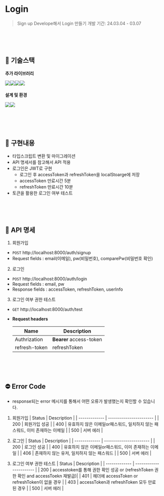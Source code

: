 # Login

> Sign up Develope해서 Login 만들기
> 개발 기간: 24.03.04 - 03.07

<br/>
<br/>
<br/>

## 🐇 기술스택

**추가 라이브러리**

<div style="display:flex; margin-bottom:20px;">

<img src="https://img.shields.io/badge/reactrouter-CA4245?style=for-the-badge&logo=reactrouter&logoColor=white">

<img src="https://img.shields.io/badge/Axios-5A29E4?style=for-the-badge&logo=Axios&logoColor=white">

<img src="https://img.shields.io/badge/jsonwebtokens-000?style=for-the-badge&logo=jsonwebtokens&logoColor=white">

<img src="https://img.shields.io/badge/redux-764ABC?style=for-the-badge&logo=redux&logoColor=white">

</div>

**설계 및 환경**

<div style="display:flex; margin-bottom:20px;">

<img src="https://img.shields.io/badge/VS CODE-007ACC?style=for-the-badge&logo=html5&logoColor=white">

<img src="https://img.shields.io/badge/github-181717?style=for-the-badge&logo=github&logoColor=white">

</div>

<br/>
<br/>
<br/>

## 👻 구현내용

- 타입스크립트 변환 및 마이그레이션
- API 명세서를 참고해서 API 적용
- 로그인은 JWT로 구현
  - 로그인 후 accessToken과 refreshToken을 localStoarge에 저장
  - accessToken 만료시간 5분
  - refreshToken 만료시간 10분
- 토큰을 활용한 로그인 여부 테스트

<br/>
<br/>
<br/>

## 🏹 API 명세

1. 회원가입

- `POST` http://localhost:8000/auth/signup
- Request fields : email(이메일), pw(비밀번호), comparePw(비밀번호 확인)

2. 로그인

- `POST` http://localhost:8000/auth/login
- Request fields : email, pw
- Response fields : accessToken, refreshToken, userInfo

3. 로그인 여부 권한 테스트

- `GET` http://localhost:8000/auth/test
- **Request headers**

  | Name          | Description             |
  | ------------- | ----------------------- |
  | Authrization  | **Bearer** access-token |
  | refresh-token | refreshToken            |

<br/>
<br/>
<br/>

## ⛔ Error Code

- response되는 error 메시지를 통해서 어떤 오류가 발생했는지 확인할 수 있습니다.

1. 회원가입
   | Status | Description |
   | ------------- | ----------------------- |
   | 200 | 회원가입 성공 |
   | 400 | 유효하지 않은 이메일or패스워드, 일치하지 않는 패스워드, 이미 존재하는 이메일 |
   | 500 | 서버 에러 |

2. 로그인
   | Status | Description |
   | ------------- | ----------------------- |
   | 200 | 로그인 성공 |
   | 400 | 유효하지 않은 이메일or패스워드, 이미 존재하는 이메일 |
   | 406 | 존재하지 않는 유저, 일치하지 않는 패스워드 |
   | 500 | 서버 에러 |

3. 로그인 여부 권한 테스트
   | Status | Description |
   | ------------- | ----------------------- |
   | 200 | accesstoken를 통해 권한 확인 성공 or (refreshToken 권한 확인 and accessToekn 재발급)|
   | 401 | 헤더에 accessToken or refreshToken이 없을 경우 |
   | 403 | accessToken과 refreshToken 모두 만료된 경우 |
   | 500 | 서버 에러 |
